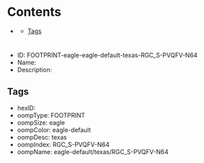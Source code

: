 



Contents
========

* [](#)
	* [Tags](#tags)

# 

- ID: FOOTPRINT-eagle-eagle-default-texas-RGC_S-PVQFV-N64
- Name: 
- Description: 

## Tags

- hexID: 
- oompType: FOOTPRINT
- oompSize: eagle
- oompColor: eagle-default
- oompDesc: texas
- oompIndex: RGC_S-PVQFV-N64
- oompName: eagle-default/texas/RGC_S-PVQFV-N64
